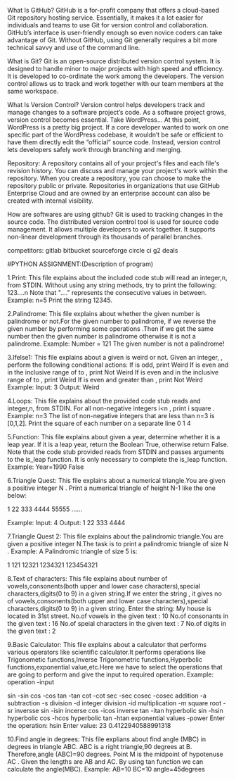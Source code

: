 What Is GitHub?
GitHub is a for-profit company that offers a cloud-based Git repository hosting service.
Essentially, it makes it a lot easier for individuals and teams to use Git for version control and collaboration.
GitHub’s interface is user-friendly enough so even novice coders can take advantage of Git.
Without GitHub, using Git generally requires a bit more technical savvy and use of the command line.


What is Git?
Git is an open-source distributed version control system. 
It is designed to handle minor to major projects with high speed and efficiency. 
It is developed to co-ordinate the work among the developers.
The version control allows us to track and work together with our team members at the same workspace.


What Is Version Control?
Version control helps developers track and manage changes to a software project’s code.
As a software project grows, version control becomes essential. Take WordPress…
At this point, WordPress is a pretty big project.
If a core developer wanted to work on one specific part of the WordPress codebase,
it wouldn’t be safe or efficient to have them directly edit the “official” source code.
Instead, version control lets developers safely work through branching and merging.



Repository:
A repository contains all of your project's files and each file's revision history. 
You can discuss and manage your project's work within the repository.
When you create a repository, you can choose to make the repository public or private.
Repositories in organizations that use GitHub Enterprise Cloud and are owned by an enterprise account can also be created with internal visibility.



How are softwares are using github?
Git is used to tracking changes in the source code.
The distributed version control tool is used for source code management.
It allows multiple developers to work together.
It supports non-linear development through its thousands of parallel branches.

competitors:
gitlab
bitbucket
sourceforge
circle ci
g2 deals
 
 #PYTHON ASSIGNMENT:(Description of program)
 
 1.Print: 
         This file explains about the included code stub will read an integer,n, from STDIN.
Without using any string methods, try to print the following:
123....n
Note that "...." represents the consecutive values in between.
Example: 
n=5
Print the string 12345.

2.Palindrome:
         This file explains about whether the given number is palindrome or not.For the given number to palindrome, if we reverse the given number by performing some 
operations .Then if we get the same number then the given number is palindrome otherwise it is not a palindrome.
Example:
Number = 121
The given number is not a palindrome!

3.Ifelse1:
         This file explains about a given is weird or not. Given an integer, , perform the following conditional actions:
If  is odd, print Weird
If  is even and in the inclusive range of  to , print Not Weird
If  is even and in the inclusive range of  to , print Weird
If  is even and greater than , print Not Weird
Example:
Input:
3
Output:
Weird

4.Loops:
         This file explains about the provided code stub reads and integer,n, from STDIN. For all non-negative integers i<n , print i square .
Example:
n=3
The list of non-negative integers that are less than n=3 is [0,1,2]. 
Print the square of each number on a separate line
0
1
4

5.Function:
         This file explains about given a year, determine whether it is a leap year. If it is a leap year, return the Boolean True, otherwise return False.
Note that the code stub provided reads from STDIN and passes arguments to the is_leap function. It is only necessary to complete the is_leap function.
Example:
Year=1990
False

6.Triangle Quest:
         This file explains about a numerical triangle.You are given a positive integer N . Print a numerical triangle of height N-1 like the one below:

1
22
333
4444
55555
......
 
Example:
Input:
4
Output:
1
22
333
4444

7.Triangle Quest 2:
         This file explains about the palindromic triangle.You are given a positive integer N.The task is to print a palindromic triangle of size N .
Example: 
A Palindromic triangle of size 5 is:

1
121
12321
1234321
123454321
 
8.Text of characters:
         This file explains about number of vowels,consonents(both upper and lower case characters),special characters,digits(0 to 9) in a given string.If we enter the string , it gives no of vowels,consonents(both upper and lower case characters),special characters,digits(0 to 9) in a given string.
Enter the string: My house is located in 31st street.
No.of vowels in the given text : 10
No.of consonants in the given text : 16
No.of speial characters in the given text : 7
No.of digits in the given text : 2         
         
9.Basic Calculator: 
         This file explains about a calculator that performs various operators like scientific calculator.It performs operations like Trigonometic functions,Inverse Trigonometric functions,Hyperbolic functions,exponential value,etc.Here we have to select the operations that are going to perform and give the input to required  operation.
Example:
operation          -input

sin                -sin
cos                -cos
tan                -tan
cot                -cot
sec                -sec
cosec              -cosec
addition           -a
subtraction        -s
division           -d
integer division   -id
multiplication     -m
square root        -sr
inversse sin       -isin
incerse cos        -icos
inverse tan        -itan
hyperbolic sin     -hsin
hyperbolic cos     -hcos
hyperbolic tan     -htan
exponential values -power
Enter the operation: hsin
Enter value: 23
0.4122940588991318
         
10.Find angle in degrees:
         This file explians about find angle (MBC) in degrees in triangle ABC. ABC is a right triangle,90 degrees at B.
Therefore,angle (ABC)=90 degrees.
Point M is the midpoint of hypotenuse AC .
Given the lengths are AB and AC.
By using tan function we can calculate the angle(MBC).
Example:
AB=10
BC=10
angle=45degrees
